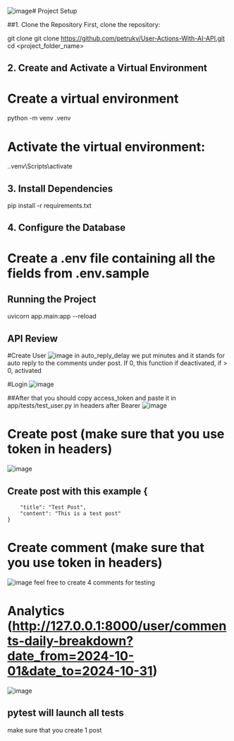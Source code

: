 ![image](https://github.com/user-attachments/assets/8bbf4ec5-086c-4b8a-baf9-b85c2c9474f6)﻿# Project Setup

##1. Clone the Repository
First, clone the repository:

git clone git clone <https://github.com/petrukv/User-Actions-With-AI-API.git>  
cd <project_folder_name>  

## 2. Create and Activate a Virtual Environment  
# Create a virtual environment
python -m venv .venv

# Activate the virtual environment:
.\.venv\Scripts\activate

## 3. Install Dependencies  
pip install -r requirements.txt

## 4. Configure the Database  
 # Create a .env file containing all the fields from .env.sample

## Running the Project
uvicorn app.main:app --reload

## API Review  
#Create User
![image](https://github.com/user-attachments/assets/4aae90ea-68cc-40c3-8452-c612fdc2a04a)
in auto_reply_delay we put minutes and it stands for auto reply to the comments under post. If 0, this function if deactivated, if > 0, activated 


#Login 
![image](https://github.com/user-attachments/assets/251da6fd-ae91-42b4-a1b4-222219f94763)

##After that you should copy access_token and paste it in app/tests/test_user.py in headers after Bearer
![image](https://github.com/user-attachments/assets/c779e793-73c7-4c30-bbbb-9a5e7573eaf3)

# Create post (make sure that you use token in headers)
![image](https://github.com/user-attachments/assets/6fd35e81-8c1e-422d-ad3d-5dc30efe9018)

## Create post with this example {
        "title": "Test Post",
        "content": "This is a test post"
    }

# Create comment (make sure that you use token in headers)
![image](https://github.com/user-attachments/assets/f98da51f-b2a1-4c7c-9b65-139bc4991707)
feel free to create 4 comments for testing

# Analytics (http://127.0.0.1:8000/user/comments-daily-breakdown?date_from=2024-10-01&date_to=2024-10-31)
![image](https://github.com/user-attachments/assets/f658553a-0a02-477c-8dbf-449e1e7d697a)

## pytest will launch all tests  
make sure that you create 1 post 
